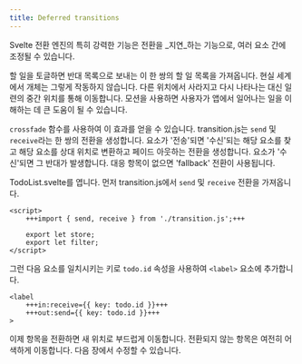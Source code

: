 ```yaml
---
title: Deferred transitions
---
```


Svelte 전환 엔진의 특히 강력한 기능은 전환을 _지연_하는 기능으로, 여러 요소 간에 조정될 수 있습니다.

할 일을 토글하면 반대 목록으로 보내는 이 한 쌍의 할 일 목록을 가져옵니다. 현실 세계에서 개체는 그렇게 작동하지 않습니다. 다른 위치에서 사라지고 다시 나타나는 대신 일련의 중간 위치를 통해 이동합니다. 모션을 사용하면 사용자가 앱에서 일어나는 일을 이해하는 데 큰 도움이 될 수 있습니다.

`crossfade` 함수를 사용하여 이 효과를 얻을 수 있습니다. transition.js는 `send` 및 `receive`라는 한 쌍의 전환을 생성합니다. 요소가 '전송'되면 '수신'되는 해당 요소를 찾고 해당 요소를 상대 위치로 변환하고 페이드 아웃하는 전환을 생성합니다. 요소가 '수신'되면 그 반대가 발생합니다. 대응 항목이 없으면 'fallback' 전환이 사용됩니다.

TodoList.svelte를 엽니다. 먼저 transition.js에서 `send` 및 `receive` 전환을 가져옵니다.

```svelte
<script>
	+++import { send, receive } from './transition.js';+++

	export let store;
	export let filter;
</script>
```

그런 다음 요소를 일치시키는 키로 `todo.id` 속성을 사용하여 `<label>` 요소에 추가합니다.

```svelte
<label
	+++in:receive={{ key: todo.id }}+++
	+++out:send={{ key: todo.id }}+++
>
```

이제 항목을 전환하면 새 위치로 부드럽게 이동합니다. 전환되지 않는 항목은 여전히 어색하게 이동합니다. 다음 장에서 수정할 수 있습니다.
